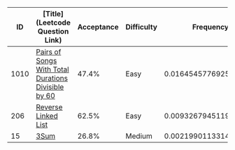 |ID|[Title](Leetcode Question Link)|Acceptance|Difficulty|Frequency|
|----|-----|----|---|---|
|1010|[Pairs of Songs With Total Durations Divisible by 60]( https://leetcode.com/problems/pairs-of-songs-with-total-durations-divisible-by-60)|47.4%|Easy|0.0164545776925131|
|206|[Reverse Linked List]( https://leetcode.com/problems/reverse-linked-list)|62.5%|Easy|0.009326794511974934|
|15|[3Sum]( https://leetcode.com/problems/3sum)|26.8%|Medium|0.0021990113314367685|
